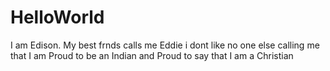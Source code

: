 # HelloWorld
I am Edison. My best frnds calls me Eddie i dont like no one else calling me that 
I am Proud to be an Indian and Proud to say that I am a Christian
